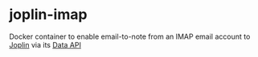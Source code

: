 # joplin-imap
Docker container to enable email-to-note from an IMAP email account to [Joplin](https://github.com/laurent22/joplin/) via its [Data API](https://joplinapp.org/api/references/rest_api/)
